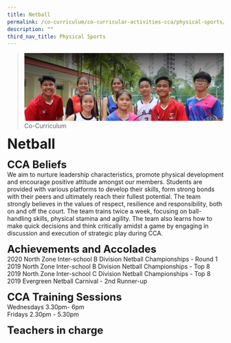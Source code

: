 ```yaml
---
title: Netball
permalink: /co-curriculum/co-curricular-activities-cca/physical-sports/netball
description: ""
third_nav_title: Physical Sports
---
```

>![](/images/About%20us.jpg)
>Co-Curriculum

**<font size=6>Netball</font>**

**<font size=5>CCA Beliefs</font>**<br>
We aim to nurture leadership characteristics, promote physical development and encourage positive attitude amongst our members. Students are provided with various platforms to develop their skills, form strong bonds with their peers and ultimately reach their fullest potential. The team strongly believes in the values of respect, resilience and responsibility, both on and off the court. The team trains twice a week, focusing on ball-handling skills, physical stamina and agility. The team also learns how to make quick decisions and think critically amidst a game by engaging in discussion and execution of strategic play during CCA. 

  
**<font size=5>Achievements and Accolades</font>**<br>
2020 North Zone Inter-school B Division Netball Championships - Round 1<br>
2019 North Zone Inter-school B Division Netball Championships - Top 8<br>
2019 North Zone Inter-school C Division Netball Championships - Top 8<br>
2019 Evergreen Netball Carnival - 2nd Runner-up

  
**<font size=5>CCA Training Sessions</font>**<br>
Wednesdays 3.30pm- 6pm<br>
Fridays 2.30pm - 5.30pm

**<font size=5>Teachers in charge</font>**<br>
